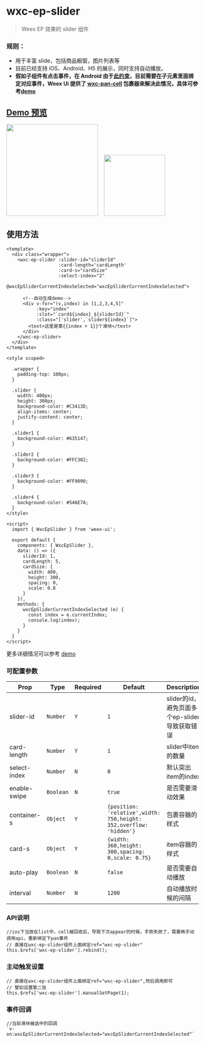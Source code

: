 # wxc-ep-slider 

 > Weex EP 效果的 slider 组件

### 规则：
- 用于丰富 slide，包括商品橱窗，图片列表等 
- 目前已经支持 iOS、Android、H5 的展示，同时支持自动播放。
- **假如子组件有点击事件，在 Android 由于[此约束](http://weex-project.io/cn/references/gesture.html#约束)，目前需要在子元素里面绑定对应事件，Weex Ui 提供了 [wxc-pan-cell](https://github.com/alibaba/weex-ui/tree/master/packages/wxc-pan-item) 包裹器来解决此情况，具体可参考[demo](https://github.com/alibaba/weex-ui/tree/master/example/ep-slider)**

## [Demo 预览](https://h5.m.taobao.com/trip/wxc-ep-slider/index.html?_wx_tpl=https%3A%2F%2Fh5.m.taobao.com%2Ftrip%2Fwxc-ep-slider%2Fdemo%2Findex.native-min.js)
<img src="https://gw.alipayobjects.com/zos/rmsportal/lWWUuRBxjMdLCaJGVHsp.gif" width="240"/>&nbsp;&nbsp;&nbsp;&nbsp;<img src="https://img.alicdn.com/tfs/TB1Ky4QSpXXXXbRapXXXXXXXXXX-200-200.png" width="160"/>

## 使用方法

```vue
<template>
  <div class="wrapper">
    <wxc-ep-slider :slider-id="sliderId"
                   :card-length='cardLength'
                   :card-s="cardSize"
                   :select-index="2"
                   @wxcEpSliderCurrentIndexSelected="wxcEpSliderCurrentIndexSelected">

      <!--自动生成demo-->
      <div v-for="(v,index) in [1,2,3,4,5]"
           :key="index"
           :slot="`card${index}_${sliderId}`"
           :class="['slider',`slider${index}`]">
        <text>这里是第{{index + 1}}个滑块</text>
      </div>
    </wxc-ep-slider>
  </div>
</template>

<style scoped>

  .wrapper {
    padding-top: 100px;
  }

  .slider {
    width: 400px;
    height: 300px;
    background-color: #C3413D;
    align-items: center;
    justify-content: center;
  }

  .slider1 {
    background-color: #635147;
  }

  .slider2 {
    background-color: #FFC302;
  }

  .slider3 {
    background-color: #FF9090;
  }

  .slider4 {
    background-color: #546E7A;
  }
</style>

<script>
  import { WxcEpSlider } from 'weex-ui';

  export default {
    components: { WxcEpSlider },
    data: () => ({
      sliderId: 1,
      cardLength: 5,
      cardSize: {
        width: 400,
        height: 300,
        spacing: 0,
        scale: 0.8
      }
    }),
    methods: {
      wxcEpSliderCurrentIndexSelected (e) {
        const index = e.currentIndex;
        console.log(index);
      }
    }
  }
</script>
```

更多详细情况可以参考 [demo](https://github.com/alibaba/weex-ui/blob/master/example/ep-slider/index.vue)

### 可配置参数

| Prop | Type | Required | Default | Description |
|-------------|------------|--------|-----|-----|
| slider-id | `Number` |`Y`| `1` | slider的id，避免页面多个ep-slider导致获取错误|
| card-length | `Number` |`Y`| `1` |  slider中item的数量|
| select-index | `Number` |`N`| `0` | 默认突出item的index|
| enable-swipe | `Boolean` | `N`|`true` | 是否需要滑动效果|
| container-s | `Object` |`Y`| `{position: 'relative',width: 750,height: 352,overflow: 'hidden'}` |  包裹容器的样式|
| card-s | `Object` | `Y`|`{width: 360,height: 300,spacing: 0,scale: 0.75}` | item容器的样式|
| auto-play | `Boolean` | `N`|`false` |是否需要自动播放|
| interval | `Number` | `N`|`1200` |自动播放时候的间隔|

### API说明

```
//ios下当放在list中，cell被回收后，导致下次appear的时候，手势失效了，需要再手动调用api，重新绑定下pan事件
// 直接在wxc-ep-slider组件上面绑定ref="wxc-ep-slider"
this.$refs['wxc-ep-slider'].rebind();
```

### 主动触发设置

```
// 直接在wxc-ep-slider组件上面绑定ref="wxc-ep-slider",然后调用即可
// 譬如设置第二张
this.$refs['wxc-ep-slider'].manualSetPage(1); 
```

### 事件回调

```
//当前滑块被选中的回调
`v-on:wxcEpSliderCurrentIndexSelected="wxcEpSliderCurrentIndexSelected"`
```
